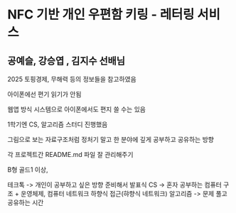 
# NFC 기반 개인 우편함 키링 - 레터링 서비스
## 공예슬, 강승엽 , 김지수 선배님

2025 토핑경제, 무해력 등의 정보들을 참고하였음

아이폰에선 편기 읽기가 안됨

웹앱 방식 시스템으로 아이폰에서도 편지 쓸 수는 있음

1학기엔 CS, 알고리즘 스터디 진행했음

그림으로 보는 자료구조처럼 정처기 말고 한 분야에 깊게 공부하고 공유하는 방향

각 프로젝트간 README.md 파일 잘 관리해주기

B형 골드1 이상, 

테크톡 -> 개인이 공부하고 싶은 방향 준비해서 발표식
CS -> 혼자 공부하는 컴퓨터 구조 + 운영체제, 컴퓨터 네트워크 하향식 접근(햐향식 네트워크)
알고리즘 -> 문제 풀고 공유하는 시간